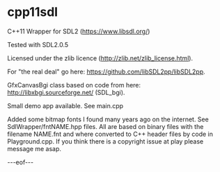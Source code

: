 # cpp11sdl
C++11 Wrapper for SDL2 (https://www.libsdl.org/)

Tested with SDL2.0.5

Licensed under the zlib licence (http://zlib.net/zlib_license.html).

For "the real deal" go here: https://github.com/libSDL2pp/libSDL2pp.

GfxCanvasBgi class based on code from here: http://libxbgi.sourceforge.net/ (SDL_bgi).

Small demo app available. See main.cpp

Added some bitmap fonts I found many years ago on the internet. See SdlWrapper/fntNAME.hpp files. All are based on binary files with the filename NAME.fnt and where converted to C++ header files by code in Playground.cpp. If you think there is a copyright issue at play please message me asap.

---eof---
